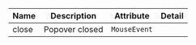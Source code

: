 | Name       | Description                   | Attribute        | Detail |
|------------|-------------------------------|------------------|--------|
|close| Popover closed | `MouseEvent`
